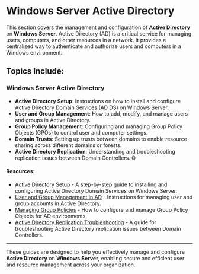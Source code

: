 # Windows Server Active Directory

This section covers the management and configuration of **Active Directory** on **Windows Server**. Active Directory (AD) is a critical service for managing users, computers, and other resources in a network. It provides a centralized way to authenticate and authorize users and computers in a Windows environment.

## Topics Include:

### Windows Server Active Directory
- **Active Directory Setup**: Instructions on how to install and configure Active Directory Domain Services (AD DS) on Windows Server.
- **User and Group Management**: How to add, modify, and manage users and groups in Active Directory.
- **Group Policy Management**: Configuring and managing Group Policy Objects (GPOs) to control user and computer settings.
- **Domain Trusts**: Setting up trusts between domains to enable resource sharing across different domains or forests.
- **Active Directory Replication**: Understanding and troubleshooting replication issues between Domain Controllers.
Q
#### Resources:
- [Active Directory Setup](AD%20Setup.md) - A step-by-step guide to installing and configuring Active Directory Domain Services on Windows Server.
- [User and Group Management in AD](User%20and%20Group%20Management%20in%20AD.md) - Instructions for managing user and group accounts in Active Directory.
- [Managing Group Policies](Managing%20Group%20Policies.md) - How to configure and manage Group Policy Objects for AD environments.
- [Active Directory Replication Troubleshooting](AD%20Troubleshooting.md) - A guide for troubleshooting Active Directory replication issues between Domain Controllers.

---

These guides are designed to help you effectively manage and configure **Active Directory** on **Windows Server**, enabling secure and efficient user and resource management across your organization.
